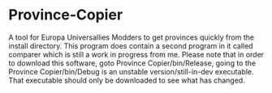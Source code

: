 # Province-Copier
A tool for Europa Universallies Modders to get provinces quickly from the install directory. This program does contain a second program in it called comparer which is still a work in progress from me. Please note that in order to download this software, goto Province Copier/bin/Release, going to the Province Copier/bin/Debug is an unstable version/still-in-dev executable. That executable should only be downloaded to see what has changed.
